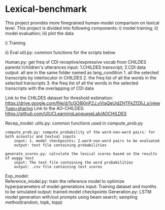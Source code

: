 # Lexical-benchmark
This project provides more finegrained human-model comparison on lexical level. This project is divided into following components: i) model training;  ii) model evaluation;   iii) plot the data


i)  Training


ii) Eval
util.py: common functions for the scripts below

Human.py: get freq of CDI receptive/expressive vocab from CHILDES parents'/children's utterances
		input: 1.CHILDES transcript; 2.CDI data
        	output: all are in the same folder named as lang_condition 
        		1. all the selected transcripts by interlocutor in CHILDES
        		2. the freq list of all the words in the selected transcripts 
        		3. the freq list of all the words in the selected transcripts with the overlapping of CDI data

Link to the CHILDES dataset for threshold estimation: https://drive.google.com/file/d/1cGO8j0nP2J_vViaQeUjdZHTFkZfZ6J_s/view?usp=sharing
Link to the AO-CHILDES: https://github.com/UIUCLearningLanguageLab/AOCHILDES


Recep_model:
	utils.py: common functions used in compute_prob.py

	compute_prob.py: compute probability of the word-non-word pairs: for both acoustic and textual inputs
		input: 1. model checkpoints; 2.word-non-word pairs to be evaluated 
		output: text file containing probabilities

	generate_scores.py: calculate the lexical scores based on the results of wuggy test
		input: The text file containing the word probabilities 
		output: .csv file containing test scores

	


Exp_model:	
	Reference_model.py: train the reference model to optimize hyperparameters of model generations
		input: Training dataset and months to be simulated
		output: trained model checkpoints
	Generation.py: LSTM model generation with/out prompts using beam search; sampling method(random, topk, topp)


